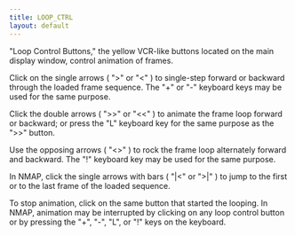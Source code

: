 ```yaml
---
title: LOOP_CTRL
layout: default
---
```



"Loop Control Buttons," the yellow VCR-like buttons located on the main display 
window, control animation of frames.

Click on the single arrows ( ">" or "<" ) to single-step forward or backward 
through the loaded frame sequence.  The "+" or "-" keyboard keys may be used 
for the same purpose.

Click the double arrows ( ">>" or "<<" ) to animate the frame loop forward or 
backward; or press the "L" keyboard key for the same purpose as the ">>" button.

Use the opposing arrows ( "<>" ) to rock the frame loop alternately forward 
and backward.  The "!" keyboard key may be used for the same purpose.

In NMAP, click the single arrows with bars ( "|<" or ">|" ) to jump to the 
first or to the last frame of the loaded sequence.

To stop animation, click on the same button that started the looping.  In NMAP, 
animation may be interrupted by clicking on any loop control button or by 
pressing the "+", "-", "L", or "!" keys on the keyboard.
